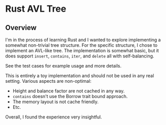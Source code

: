 # Rust AVL Tree

## Overview

I'm in the process of learning Rust and I wanted to explore implementing a somewhat non-trivial tree structure. For the
specific structure, I chose to implement an AVL-like tree. The implementation is somewhat basic, but it does support 
`insert`, `contains`, `iter`, and `delete` all with self-balancing.

See the test cases for example usage and more details.

This is entirely a toy implementation and should not be used in any real setting. Various aspects are non-optimal:

- Height and balance factor are not cached in any way.
- `contains` doesn't use the Borrow trait bound approach.
- The memory layout is not cache friendly.
- Etc.

Overall, I found the experience very insightful.
